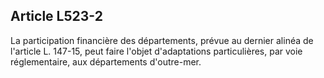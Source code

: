 ## Article L523-2

La participation financière des départements, prévue au dernier alinéa de l'article L. 147-15, peut faire l'objet
d'adaptations particulières, par voie réglementaire, aux départements d'outre-mer.



